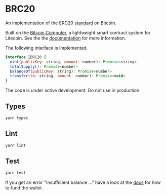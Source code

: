 # BRC20

An implementation of the ERC20 [standard](https://eips.ethereum.org/EIPS/eip-20) on Bitcoin.

Built on the [Bitcoin Computer](http://bitcoincomputer.io/), a lightweight smart contract system for Litecoin. See the the [documentation](https://docs.bitcoincomputer.io/advanced-examples/fungible-token/) for more information.

The following interface is implemented.

```js
interface IBRC20 {
  mint(publicKey: string, amount: number): Promise<string>
  totalSupply(): Promise<number>
  balanceOf(publicKey: string): Promise<number>
  transfer(to: string, amount: number): Promise<void>
}
```

The code is under active development. Do not use in production.

## Types

```js
yarn types
```

## Lint

```js
yarn lint
```

## Test

```js
yarn test
```

If you get an error "Insufficient balance ..." have a look at the [docs](https://docs.bitcoincomputer.io/troubleshoot/) for how to fund the wallet.
